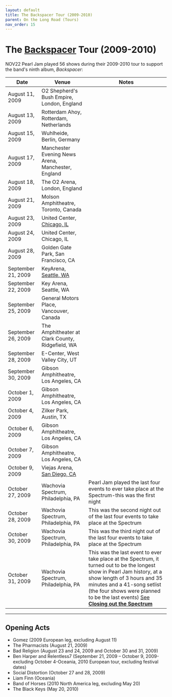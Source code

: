 ```yaml
---
layout: default
title: The Backspacer Tour (2009-2010)
parent: On the Long Road (Tours)
nav_order: 15
---
```


# The [Backspacer](https://pearljamopedia.ml/docs/Albums/Studio/Backspacer) Tour (2009-2010)
NOV22
Pearl Jam played 56 shows during their 2009-2010 tour to support the band's ninth album, *Backspacer*:

| Date | Venue | Notes |
| ---- | ----- | ----- |
| August 11, 2009 | O2 Shepherd's Bush Empire, London, England |
| August 13, 2009 | Rotterdam Ahoy, Rotterdam, Netherlands |
| August 15, 2009 | Wuhlheide, Berlin, Germany |
| August 17, 2009 | Manchester Evening News Arena, Manchester, England |
| August 18, 2009 | The O2 Arena, London, England |
| August 21, 2009 | Molson Amphitheatre, Toronto, Canada |
| August 23, 2009 | United Center, [Chicago, IL](https://pearljamopedia.ml/docs/Notable-Mentions/Locations/Chicago-IL) |
| August 24, 2009 | United Center, Chicago, IL | 
| August 28, 2009 | Golden Gate Park, San Francisco, CA | 
| September 21, 2009 | KeyArena, [Seattle, WA](https://pearljamopedia.ml/docs/Notable-Mentions/Locations/Seattle-WA)
| September 22, 2009 | Key Arena, Seattle, WA |
| September 25, 2009 | General Motors Place, Vancouver, Canada |
| September 26, 2009 | The Amphitheater at Clark County, Ridgefield, WA |
| September 28, 2009 | E-Center, West Valley City, UT |
| September 30, 2009 | Gibson Amphitheatre, Los Angeles, CA |
| October 1, 2009 | Gibson Amphitheatre, Los Angeles, CA |
| October 4, 2009 | Zilker Park, Austin, TX |
| October 6, 2009 | Gibson Amphitheatre, Los Angeles, CA |
| October 7, 2009 | Gibson Amphitheatre, Los Angeles, CA |
| October 9, 2009 | Viejas Arena, [San Diego, CA](https://pearljamopedia.ml/docs/Notable-Mentions/Locations/San-Diego) |
| October 27, 2009 | Wachovia Spectrum, Philadelphia, PA | Pearl Jam played the last four events to ever take place at the Spectrum-this was the first night
| October 28, 2009 | Wachovia Spectrum, Philadelphia, PA | This was the second night out of the last four events to take place at the Spectrum
| October 30, 2009 | Wachovia Spectrum, Philadelphia, PA | This was the third night out of the last four events to take place at the Spectrum
| October 31, 2009 | Wachovia Spectrum, Philadelphia, PA | This was the last event to ever take place at the Spectrum, it turned out to be the longest show in Pearl Jam history, at a show length of 3 hours and 35 minutes and a 41-song setlist (the four shows were planned to be the last events) [See **Closing out the Spectrum**](https://pearljamopedia.ml/docs/Notable-Mentions/Events/Spectrum-2009)

---------------------------------------------------------------------------------

## Opening Acts

- Gomez (2009 European leg, excluding August 11)
- The Pharmacists (August 21, 2009)
- Bad Religion (August 23 and 24, 2009 and October 30 and 31, 2009)
- Ben Harper and Relentless7 (September 21, 2009 – October 9, 2009-excluding October 4-Oceania, 2010 European tour, excluding festival dates)
- Social Distortion (October 27 and 28, 2009)
- Liam Finn (Oceania)
- Band of Horses (2010 North America leg, excluding May 20)
- The Black Keys (May 20, 2010)
